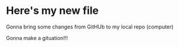# Here's my new file

Gonna bring some changes from GitHUb to my local repo (computer)

Gonna make a gituation!!!

